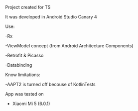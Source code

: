 Project created for TS 

It was developed in Android Studio Canary 4

Use:

-Rx

-ViewModel concept (from Android Architecture Components)

-Retrofit & Picasso

-Databinding 

Know limitations:

-AAPT2 is turned off becouse of KotlinTests

App was tested on

- Xiaomi Mi 5 (6.0.1)
